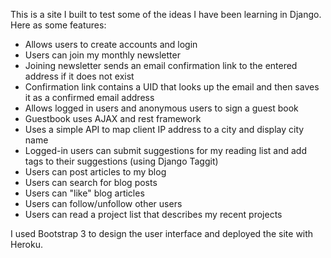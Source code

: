 This is a site I built to test some of the ideas I have been learning in Django. Here as some features:

- Allows users to create accounts and login
- Users can join my monthly newsletter
- Joining newsletter sends an email confirmation link to the entered address if it does not exist
- Confirmation link contains a UID that looks up the email and then saves it as a confirmed email address
- Allows logged in users and anonymous users to sign a guest book
- Guestbook uses AJAX and rest framework
- Uses a simple API to map client IP address to a city and display city name
- Logged-in users can submit suggestions for my reading list and add tags to their suggestions (using Django Taggit)
- Users can post articles to my blog
- Users can search for blog posts
- Users can "like" blog articles
- Users can follow/unfollow other users
- Users can read a project list that describes my recent projects

I used Bootstrap 3 to design the user interface and deployed the site with Heroku.
